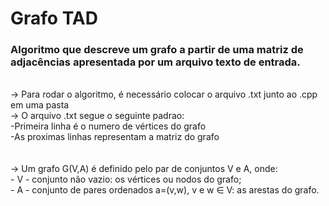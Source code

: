 # Grafo TAD 
### Algoritmo que descreve um grafo a partir de uma matriz de adjacências apresentada por um arquivo texto de entrada.
<br>
-> Para rodar o algoritmo, é necessário colocar o arquivo .txt junto ao .cpp em uma pasta
<br>
-> O arquivo .txt segue o seguinte padrao: 
<br>
    -Primeira linha é o numero de vértices do grafo
    <br>
    -As proximas linhas representam a matriz do grafo
<br>
<br>
<br>
->  Um grafo G(V,A) é definido pelo par de conjuntos V e A, onde:
<br>
    - V - conjunto não vazio: os vértices ou nodos do grafo;
    <br>
    - A - conjunto de pares ordenados a=(v,w), v e w ∈ V: as arestas do grafo.
<br>
